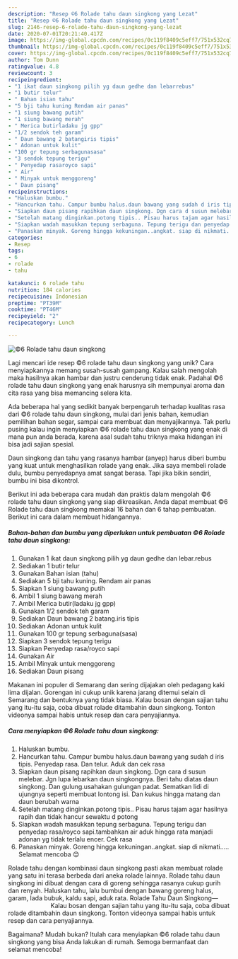 ```yaml
---
description: "Resep ©6 Rolade tahu daun singkong yang Lezat"
title: "Resep ©6 Rolade tahu daun singkong yang Lezat"
slug: 2146-resep-6-rolade-tahu-daun-singkong-yang-lezat
date: 2020-07-01T20:21:40.417Z
image: https://img-global.cpcdn.com/recipes/0c119f8409c5eff7/751x532cq70/6-rolade-tahu-daun-singkong-foto-resep-utama.jpg
thumbnail: https://img-global.cpcdn.com/recipes/0c119f8409c5eff7/751x532cq70/6-rolade-tahu-daun-singkong-foto-resep-utama.jpg
cover: https://img-global.cpcdn.com/recipes/0c119f8409c5eff7/751x532cq70/6-rolade-tahu-daun-singkong-foto-resep-utama.jpg
author: Tom Dunn
ratingvalue: 4.8
reviewcount: 3
recipeingredient:
- "1 ikat daun singkong pilih yg daun gedhe dan lebarrebus"
- "1 butir telur"
- " Bahan isian tahu"
- "5 bji tahu kuning Rendam air panas"
- "1 siung bawang putih"
- "1 siung bawang merah"
- " Merica butirladaku jg gpp"
- "1/2 sendok teh garam"
- " Daun bawang 2 batangiris tipis"
- " Adonan untuk kulit"
- "100 gr tepung serbagunasasa"
- "3 sendok tepung terigu"
- " Penyedap rasaroyco sapi"
- " Air"
- " Minyak untuk menggoreng"
- " Daun pisang"
recipeinstructions:
- "Haluskan bumbu."
- "Hancurkan tahu. Campur bumbu halus.daun bawang yang sudah d iris tipis. Penyedap rasa. Dan telur. Aduk dan cek rasa"
- "Siapkan daun pisang rapihkan daun singkong. Dgn cara d susun melebar. Jgn lupa lebarkan daun singkongnya. Beri tahu diatas daun singkong. Dan gulung.usahakan gulungan padat. Sematkan lidi di ujungnya seperti membuat lontong isi. Dan kukus hingga matang dan daun berubah warna"
- "Setelah matang dinginkan.potong tipis.. Pisau harus tajam agar hasilnya rapih dan tidak hancur sewaktu d potong"
- "Siapkan wadah masukkan tepung serbaguna. Tepung terigu dan penyedap rasa/royco sapi.tambahkan air aduk hingga rata manjadi adonan yg tidak terlalu encer. Cek rasa"
- "Panaskan minyak. Goreng hingga kekuningan..angkat. siap di nikmati..... Selamat mencoba 😊"
categories:
- Resep
tags:
- 6
- rolade
- tahu

katakunci: 6 rolade tahu 
nutrition: 184 calories
recipecuisine: Indonesian
preptime: "PT39M"
cooktime: "PT46M"
recipeyield: "2"
recipecategory: Lunch

---
```



![©6 Rolade tahu daun singkong](https://img-global.cpcdn.com/recipes/0c119f8409c5eff7/751x532cq70/6-rolade-tahu-daun-singkong-foto-resep-utama.jpg)

Lagi mencari ide resep ©6 rolade tahu daun singkong yang unik? Cara menyiapkannya memang susah-susah gampang. Kalau salah mengolah maka hasilnya akan hambar dan justru cenderung tidak enak. Padahal ©6 rolade tahu daun singkong yang enak harusnya sih mempunyai aroma dan cita rasa yang bisa memancing selera kita.

Ada beberapa hal yang sedikit banyak berpengaruh terhadap kualitas rasa dari ©6 rolade tahu daun singkong, mulai dari jenis bahan, kemudian pemilihan bahan segar, sampai cara membuat dan menyajikannya. Tak perlu pusing kalau ingin menyiapkan ©6 rolade tahu daun singkong yang enak di mana pun anda berada, karena asal sudah tahu triknya maka hidangan ini bisa jadi sajian spesial.

Daun singkong dan tahu yang rasanya hambar (anyep) harus diberi bumbu yang kuat untuk menghasilkan rolade yang enak. Jika saya membeli rolade dulu, bumbu penyedapnya amat sangat berasa. Tapi jika bikin sendiri, bumbu ini bisa dikontrol.


Berikut ini ada beberapa cara mudah dan praktis dalam mengolah ©6 rolade tahu daun singkong yang siap dikreasikan. Anda dapat membuat ©6 Rolade tahu daun singkong memakai 16 bahan dan 6 tahap pembuatan. Berikut ini cara dalam membuat hidangannya.

<!--inarticleads1-->

##### Bahan-bahan dan bumbu yang diperlukan untuk pembuatan ©6 Rolade tahu daun singkong:

1. Gunakan 1 ikat daun singkong pilih yg daun gedhe dan lebar.rebus
1. Sediakan 1 butir telur
1. Gunakan  Bahan isian (tahu)
1. Sediakan 5 bji tahu kuning. Rendam air panas
1. Siapkan 1 siung bawang putih
1. Ambil 1 siung bawang merah
1. Ambil  Merica butir(ladaku jg gpp)
1. Gunakan 1/2 sendok teh garam
1. Sediakan  Daun bawang 2 batang.iris tipis
1. Sediakan  Adonan untuk kulit
1. Gunakan 100 gr tepung serbaguna(sasa)
1. Siapkan 3 sendok tepung terigu
1. Siapkan  Penyedap rasa/royco sapi
1. Gunakan  Air
1. Ambil  Minyak untuk menggoreng
1. Sediakan  Daun pisang


Makanan ini populer di Semarang dan sering dijajakan oleh pedagang kaki lima dijalan. Gorengan ini cukup unik karena jarang ditemui selain di Semarang dan bentuknya yang tidak biasa. Kalau bosan dengan sajian tahu yang itu-itu saja, coba dibuat rolade ditambahin daun singkong. Tonton videonya sampai habis untuk resep dan cara penyajiannya. 

<!--inarticleads2-->

##### Cara menyiapkan ©6 Rolade tahu daun singkong:

1. Haluskan bumbu.
1. Hancurkan tahu. Campur bumbu halus.daun bawang yang sudah d iris tipis. Penyedap rasa. Dan telur. Aduk dan cek rasa
1. Siapkan daun pisang rapihkan daun singkong. Dgn cara d susun melebar. Jgn lupa lebarkan daun singkongnya. Beri tahu diatas daun singkong. Dan gulung.usahakan gulungan padat. Sematkan lidi di ujungnya seperti membuat lontong isi. Dan kukus hingga matang dan daun berubah warna
1. Setelah matang dinginkan.potong tipis.. Pisau harus tajam agar hasilnya rapih dan tidak hancur sewaktu d potong
1. Siapkan wadah masukkan tepung serbaguna. Tepung terigu dan penyedap rasa/royco sapi.tambahkan air aduk hingga rata manjadi adonan yg tidak terlalu encer. Cek rasa
1. Panaskan minyak. Goreng hingga kekuningan..angkat. siap di nikmati..... Selamat mencoba 😊


Rolade tahu dengan kombinasi daun singkong pasti akan membuat rolade yang satu ini terasa berbeda dari aneka rolade lainnya. Rolade tahu daun singkong ini dibuat dengan cara di goreng sehingga rasanya cukup gurih dan renyah. Haluskan tahu, lalu bumbui dengan bawang goreng halus, garam, lada bubuk, kaldu sapi, aduk rata. Rolade Tahu Daun Singkong—⠀⠀⠀⠀⠀⠀⠀⠀⠀ Kalau bosan dengan sajian tahu yang itu-itu saja, coba dibuat rolade ditambahin daun singkong. Tonton videonya sampai habis untuk resep dan cara penyajiannya. 

Bagaimana? Mudah bukan? Itulah cara menyiapkan ©6 rolade tahu daun singkong yang bisa Anda lakukan di rumah. Semoga bermanfaat dan selamat mencoba!
